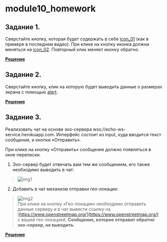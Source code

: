 # module10_homework
## Задание 1.
Сверстайте кнопку, которая будет содержать в себе [icon_01](https://icons.getbootstrap.com/icons/arrow-down-left-circle/) (как в примере в последнем видео). При клике на кнопку иконка должна меняться на [icon_02](https://icons.getbootstrap.com/icons/arrow-down-left-circle-fill/). Повторный клик меняет иконку обратно.

**[Решение](https://github.com/iv-yaremchuk/module10_homework/tree/main/task1)**
## Задание 2.
Сверстайте кнопку, клик на которую будет выводить данные о размерах экрана с помощью [alert](https://developer.mozilla.org/ru/docs/Web/API/Window/alert). 

**[Решение](https://github.com/iv-yaremchuk/module10_homework/tree/main/task2)**
## Задание 3.
Реализовать чат на основе эхо-сервера wss://echo-ws-service.herokuapp.com.
Интерфейс состоит из input, куда вводится текст сообщения, и кнопки «Отправить».

При клике на кнопку «Отправить» сообщение должно появляться в окне переписки.

1. Эхо-сервер будет отвечать вам тем же сообщением, его также необходимо выводить в чат:

> ![img1](https://lms.skillfactory.ru/assets/courseware/v1/8f6c994ffb9a1526f2b678588ddc8ae4/asset-v1:Skillfactory+FR+2020+type@asset+block/m15_practice1.png)

2. Добавить в чат механизм отправки гео-локации:

> ![img2](https://lms.skillfactory.ru/assets/courseware/v1/368e7971c720c3eb6441642afe77b9b8/asset-v1:Skillfactory+FR+2020+type@asset+block/m15_practice2.png) <br>
При клике на кнопку «Гео-локация» необходимо отправить данные серверу и в чат вывести ссылку на [https://www.openstreetmap.org/](https://www.openstreetmap.org/) с вашей гео-локацией. **Сообщение, которое отправит обратно эхо-сервер, не выводить**.

**[Решение](https://github.com/iv-yaremchuk/module10_homework/tree/main/task3)**
